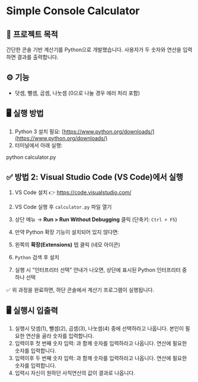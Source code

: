 # Simple Console Calculator

## 📝 프로젝트 목적
간단한 콘솔 기반 계산기를 Python으로 개발했습니다. 사용자가 두 숫자와 연산을 입력하면 결과를 출력합니다.

## ⚙️ 기능
- 덧셈, 뺄셈, 곱셈, 나눗셈 (0으로 나눌 경우 에러 처리 포함)

## 🖥️ 실행 방법
1. Python 3 설치 필요: [https://www.python.org/downloads/](https://www.python.org/downloads/)
2. 터미널에서 아래 실행:

python calculator.py

## ✅ 방법 2: Visual Studio Code (VS Code)에서 실행
1. VS Code 설치 👉 https://code.visualstudio.com/

2. VS Code 실행 후 `calculator.py` 파일 열기

3. 상단 메뉴 → **Run > Run Without Debugging** 클릭 (단축키: `Ctrl + F5`)

4. 만약 Python 확장 기능이 설치되어 있지 않다면:

5. 왼쪽의 **확장(Extensions)** 탭 클릭 (네모 아이콘)

6. `Python` 검색 후 설치

7. 실행 시 "인터프리터 선택" 안내가 나오면, 상단에 표시된 Python 인터프리터 중 하나 선택

✅ 위 과정을 완료하면, 하단 콘솔에서 계산기 프로그램이 실행됩니다.

## 🖥️ 실행시 입출력
1. 실행시 덧셈(1), 뺄셈(2), 곱셈(3), 나눗셈(4) 중에 선택하라고 나옵니다. 본인이 필요한 연산을 골라 숫자를 입력합니다.
2. 입력이후 첫 번째 숫자 입력: 과 함께 숫자를 입력하라고 나옵니다. 연산에 필요한 숫자를 입력합니다.
3. 입력이후 두 번째 숫자 입력: 과 함께 숫자를 입력하라고 나옵니다. 연산에 필요한 숫자를 입력합니다.
4. 입력시 자신이 원하던 사칙연산의 값이 결과로 나옵니다.
